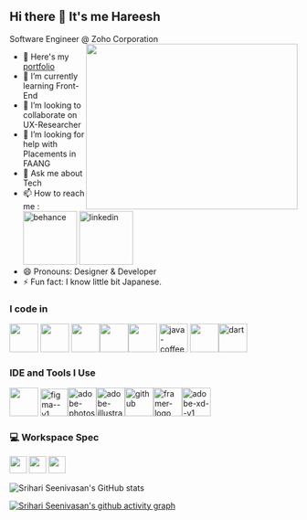 ## Hi there 👋 It's me Hareesh

Software Engineer @ Zoho Corporation
<img align="right" width="370" height="290" src="https://i.pinimg.com/originals/47/f0/34/47f0342cec72b800463bf003eac1257e.gif">
- 🔭 Here's my [portfolio](https://srihariseenivasan.netlify.app/)                                                 
- 🌱 I’m currently learning Front-End
- 👯 I’m looking to collaborate on UX-Researcher
- 🤔 I’m looking for help with Placements in FAANG
- 💬 Ask me about Tech
- 📫 How to reach me :
<br /> [<img width="94" height="94" src="https://img.icons8.com/3d-fluency/94/behance.png" alt="behance" />](https://www.behance.net/srihari96) [<img width="94" height="94" src="https://img.icons8.com/3d-fluency/94/linkedin.png" alt="linkedin"/>](https://www.linkedin.com/in/sri-hari200310/)
- 😄 Pronouns: Designer & Developer
- ⚡ Fun fact: I know little bit Japanese.


### I code in
 <img height="50" width="50" src="https://img.icons8.com/color/48/000000/html-5.png" /> <img height="50" width="50" src="https://img.icons8.com/color/48/000000/css3.png" /> 
 <img height="50" width="50" src="https://img.icons8.com/color/48/000000/javascript.png"/><img height="50" width="50" src="https://img.icons8.com/color/48/000000/flutter.png" /><img height="50" width="50" src="https://img.icons8.com/color/48/000000/google-firebase-console.png"/>     <img width="50" height="50" src="https://img.icons8.com/3d-fluency/94/java-coffee-cup-logo.png" alt="java-coffee-cup-logo"/> <img height="50" width="50" src="https://img.icons8.com/color/48/null/graphql.png"/><img width="50" height="50" src="https://img.icons8.com/color/48/dart.png" alt="dart"/>

### IDE and Tools I Use
<img height="50" width="50" src="https://img.icons8.com/color/48/000000/visual-studio-code-2019.png"/> <img width="48" height="48" src="https://img.icons8.com/color/48/figma--v1.png" alt="figma--v1"/><img width="50" height="50" src="https://img.icons8.com/color/48/adobe-photoshop--v1.png" alt="adobe-photoshop--v1"/><img width="50" height="50" src="https://img.icons8.com/color/48/adobe-illustrator--v1.png" alt="adobe-illustrator--v1"/><img width="50" height="50" src="https://img.icons8.com/3d-fluency/94/github.png" alt="github"/><img width="50" height="50" src="https://img.icons8.com/plumpy/24/framer-logo.png" alt="framer-logo"/><img width="50" height="50" src="https://img.icons8.com/color/48/adobe-xd--v1.png" alt="adobe-xd--v1"/>


### 💻 Workspace Spec
<img height="30" src="https://img.shields.io/badge/Macbook-Pro_M1-ED1C24?style=for-the-badge&logo=apple&logoColor=white"/> <img height="30" src="https://img.shields.io/badge/NVIDIA-GTX1650-76B900?style=for-the-badge&logo=nvidia&logoColor=white"/>  <img height="30" src="https://img.shields.io/badge/AMD-Ryzen_5_4600H-ED1C24?style=for-the-badge&logo=amd&logoColor=white"/> 

![Srihari Seenivasan's GitHub stats](https://github-readme-stats.vercel.app/api?username=hareesh-r&theme=dark&show_icons=true&&hide=issues,contribs)



[![Srihari Seenivasan's github activity graph](https://github-readme-activity-graph.vercel.app/graph?username=hareesh-r&bg_color=000000&color=ffffff&line=51f565&point=ffffff&area=true&hide_border=true)](https://github.com/ashutosh00710/github-readme-activity-graph)
